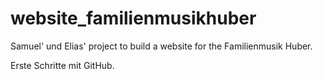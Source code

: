 # website_familienmusikhuber
Samuel' und Elias' project to build a website for the Familienmusik Huber. 

Erste Schritte mit GitHub. 
